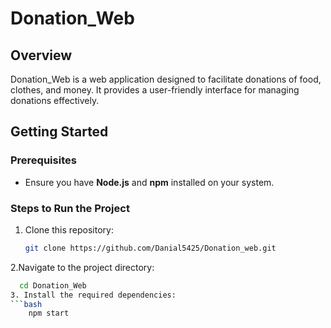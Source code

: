 # Donation_Web

## Overview
Donation_Web is a web application designed to facilitate donations of food, clothes, and money. It provides a user-friendly interface for managing donations effectively.

## Getting Started

### Prerequisites
- Ensure you have **Node.js** and **npm** installed on your system.

### Steps to Run the Project
1. Clone this repository:
   ```bash
   git clone https://github.com/Danial5425/Donation_web.git
2.Navigate to the project directory:
  ```bash
    cd Donation_Web
3. Install the required dependencies:
  ```bash
      npm start 
